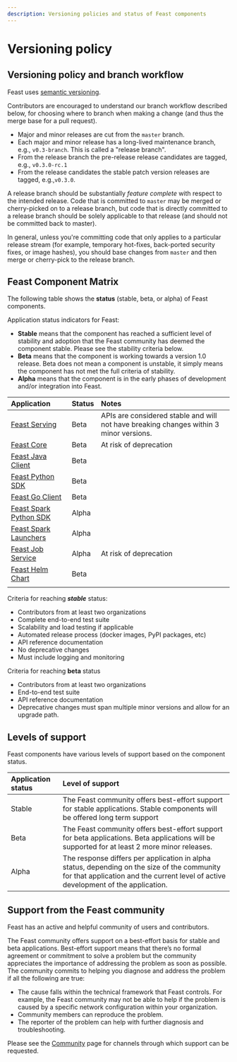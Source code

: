```yaml
---
description: Versioning policies and status of Feast components
---
```


# Versioning policy

## Versioning policy and branch workflow

Feast uses [semantic versioning](https://semver.org/).

Contributors are encouraged to understand our branch workflow described below, for choosing where to branch when making a change \(and thus the merge base for a pull request\).

* Major and minor releases are cut from the `master` branch.
* Each major and minor release has a long-lived maintenance branch, e.g., `v0.3-branch`. This is called a "release branch".
* From the release branch the pre-release release candidates are tagged, e.g., `v0.3.0-rc.1`
* From the release candidates the stable patch version releases are tagged, e.g.,`v0.3.0`.

A release branch should be substantially _feature complete_ with respect to the intended release. Code that is committed to `master` may be merged or cherry-picked on to a release branch, but code that is directly committed to a release branch should be solely applicable to that release \(and should not be committed back to master\).

In general, unless you're committing code that only applies to a particular release stream \(for example, temporary hot-fixes, back-ported security fixes, or image hashes\), you should base changes from `master` and then merge or cherry-pick to the release branch.

## Feast Component Matrix

The following table shows the **status** \(stable, beta, or alpha\) of Feast components.

Application status indicators for Feast:

* **Stable** means that the component has reached a sufficient level of stability and adoption that the Feast community has deemed the component stable. Please see the stability criteria below.
* **Beta** means that the component is working towards a version 1.0 release. Beta does not mean a component is unstable, it simply means the component has not met the full criteria of stability.
* **Alpha** means that the component is in the early phases of development and/or integration into Feast.

| Application | Status | Notes |
| :--- | :--- | :--- |
| [Feast Serving](https://github.com/feast-dev/feast-java) | Beta | APIs are considered stable and will not have breaking changes within 3 minor versions. |
| [Feast Core](https://github.com/feast-dev/feast-java) | Beta | At risk of deprecation |
| [Feast Java Client](https://github.com/feast-dev/feast-java) | Beta |  |
| [Feast Python SDK](https://github.com/feast-dev/feast) | Beta |  |
| [Feast Go Client](https://github.com/feast-dev/feast) | Beta |  |
| [Feast Spark Python SDK](https://github.com/feast-dev/feast-spark) | Alpha |  |
| [Feast Spark Launchers](https://github.com/feast-dev/feast-spark) | Alpha |  |
| [Feast Job Service](https://github.com/feast-dev/feast-spark) | Alpha | At risk of deprecation |
| [Feast Helm Chart](https://github.com/feast-dev/feast-helm-charts) | Beta |  |
|  |  |  |

Criteria for reaching _**stable**_ status:

* Contributors from at least two organizations
* Complete end-to-end test suite
* Scalability and load testing if applicable
* Automated release process \(docker images, PyPI packages, etc\)
* API reference documentation
* No deprecative changes
* Must include logging and monitoring

Criteria for reaching **beta** status

* Contributors from at least two organizations
* End-to-end test suite
* API reference documentation
* Deprecative changes must span multiple minor versions and allow for an upgrade path.

## Levels of support <a id="levels-of-support"></a>

Feast components have various levels of support based on the component status.

| Application status | Level of support |
| :--- | :--- |
| Stable | The Feast community offers best-effort support for stable applications. Stable components will be offered long term support |
| Beta | The Feast community offers best-effort support for beta applications. Beta applications will be supported for at least 2 more minor releases. |
| Alpha | The response differs per application in alpha status, depending on the size of the community for that application and the current level of active development of the application. |

## Support from the Feast community <a id="support-from-the-kubeflow-community"></a>

Feast has an active and helpful community of users and contributors.

The Feast community offers support on a best-effort basis for stable and beta applications. Best-effort support means that there’s no formal agreement or commitment to solve a problem but the community appreciates the importance of addressing the problem as soon as possible. The community commits to helping you diagnose and address the problem if all the following are true:

* The cause falls within the technical framework that Feast controls. For example, the Feast community may not be able to help if the problem is caused by a specific network configuration within your organization.
* Community members can reproduce the problem.
* The reporter of the problem can help with further diagnosis and troubleshooting.

Please see the [Community](../community.md) page for channels through which support can be requested.


